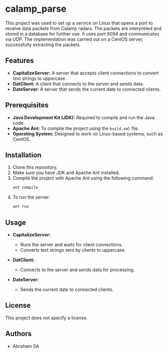 # calamp_parse

This project was used to set up a service on Linux that opens a port to receive data packets from Calamp radars. The packets are interpreted and stored in a database for further use. It uses port 9094 and communicates via UDP. The implementation was carried out on a CentOS server, successfully extracting the packets.

## Features

- **CapitalizeServer:** A server that accepts client connections to convert text strings to uppercase.
- **DatClient:** A client that connects to the server and sends data.
- **DateServer:** A server that sends the current date to connected clients.

## Prerequisites

- **Java Development Kit (JDK):** Required to compile and run the Java code.
- **Apache Ant:** To compile the project using the `build.xml` file.
- **Operating System:** Designed to work on Linux-based systems, such as CentOS.

## Installation

1. Clone this repository.
2. Make sure you have JDK and Apache Ant installed.
3. Compile the project with Apache Ant using the following command:
    ```bash
    ant compile
    ```
4. To run the server:
    ```bash
    ant run
    ```

## Usage

- **CapitalizeServer:** 
  - Runs the server and waits for client connections.
  - Converts text strings sent by clients to uppercase.

- **DatClient:** 
  - Connects to the server and sends data for processing.

- **DateServer:**
  - Sends the current date to connected clients.

## License

This project does not specify a license.

## Authors

- Abraham SA
